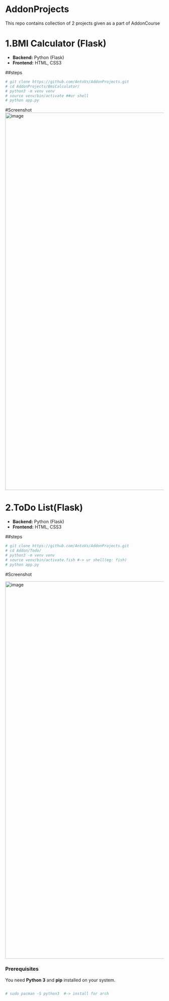 # AddonProjects

This repo contains collection of 2 projects given as a part of AddonCourse

# 1.BMI Calculator (Flask)
* **Backend:** Python (Flask)
* **Frontend:** HTML, CSS3

##steps
```bash
# git clone https://github.com/AntoVs/AddonProjects.git
# cd AddonProjects/BmiCalculator/
# python3 -m venv venv
# source venv/bin/activate ##ur shell
# python app.py
```
#Screenshot
<img width="1921" height="1201" alt="image" src="https://github.com/user-attachments/assets/fe875122-e202-489b-9e6b-27dc83991f1f" />

# 2.ToDo List(Flask)
* **Backend:** Python (Flask)
* **Frontend:** HTML, CSS3

##steps
```bash
# git clone https://github.com/AntoVs/AddonProjects.git
# cd Addon/Todo/
# python3 -m venv venv
# source venv/bin/activate.fish #-> ur shell(eg: fish)
# python app.py
```
#Screenshot

<img width="1921" height="1201" alt="image" src="https://github.com/user-attachments/assets/020e713e-31a4-4c10-85e8-f837a9c550b5" />

### Prerequisites

You need **Python 3** and **pip** installed on your system.

```bash

# sudo pacman -S python3  #-> install for arch
